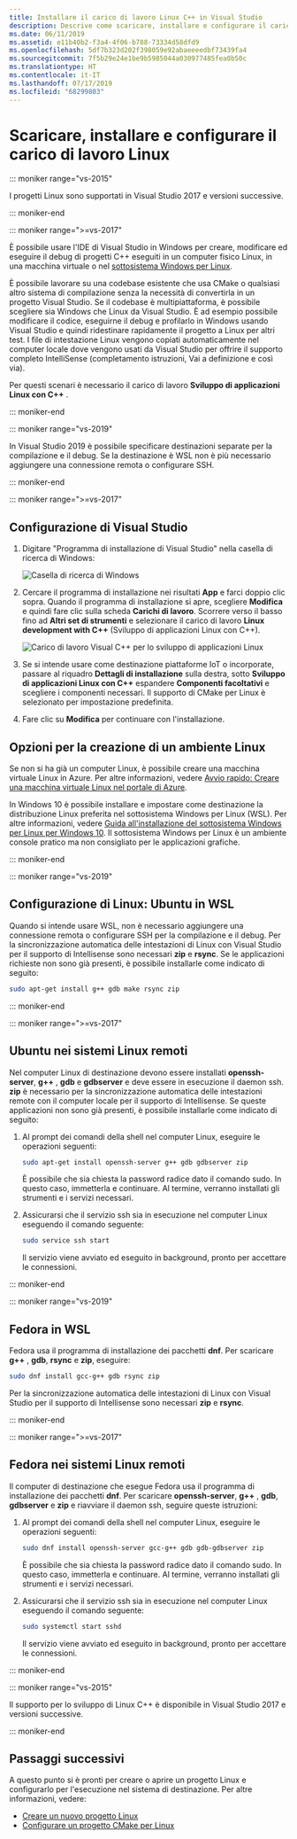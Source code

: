 ```yaml
---
title: Installare il carico di lavoro Linux C++ in Visual Studio
description: Descrive come scaricare, installare e configurare il carico di lavoro Linux per C++ in Visual Studio.
ms.date: 06/11/2019
ms.assetid: e11b40b2-f3a4-4f06-b788-73334d58dfd9
ms.openlocfilehash: 5df7b323d202f398059e92abaeeeedbf73439fa4
ms.sourcegitcommit: 7f5b29e24e1be9b5985044a030977485fea0b50c
ms.translationtype: HT
ms.contentlocale: it-IT
ms.lasthandoff: 07/17/2019
ms.locfileid: "68299803"
---
```

# <a name="download-install-and-set-up-the-linux-workload"></a>Scaricare, installare e configurare il carico di lavoro Linux

::: moniker range="vs-2015"

I progetti Linux sono supportati in Visual Studio 2017 e versioni successive.

::: moniker-end

::: moniker range=">=vs-2017"

È possibile usare l'IDE di Visual Studio in Windows per creare, modificare ed eseguire il debug di progetti C++ eseguiti in un computer fisico Linux, in una macchina virtuale o nel [sottosistema Windows per Linux](/windows/wsl/about). 

È possibile lavorare su una codebase esistente che usa CMake o qualsiasi altro sistema di compilazione senza la necessità di convertirla in un progetto Visual Studio. Se il codebase è multipiattaforma, è possibile scegliere sia Windows che Linux da Visual Studio. È ad esempio possibile modificare il codice, eseguirne il debug e profilarlo in Windows usando Visual Studio e quindi ridestinare rapidamente il progetto a Linux per altri test. I file di intestazione Linux vengono copiati automaticamente nel computer locale dove vengono usati da Visual Studio per offrire il supporto completo IntelliSense (completamento istruzioni, Vai a definizione e così via). 
 
Per questi scenari è necessario il carico di lavoro **Sviluppo di applicazioni Linux con C++** . 

::: moniker-end

::: moniker range="vs-2019"

In Visual Studio 2019 è possibile specificare destinazioni separate per la compilazione e il debug. Se la destinazione è WSL non è più necessario aggiungere una connessione remota o configurare SSH.

::: moniker-end

::: moniker range=">=vs-2017"

## <a name="visual-studio-setup"></a>Configurazione di Visual Studio

1. Digitare "Programma di installazione di Visual Studio" nella casella di ricerca di Windows:

   ![Casella di ricerca di Windows](media/visual-studio-installer-search.png)

2. Cercare il programma di installazione nei risultati **App** e farci doppio clic sopra. Quando il programma di installazione si apre, scegliere **Modifica** e quindi fare clic sulla scheda **Carichi di lavoro**. Scorrere verso il basso fino ad **Altri set di strumenti** e selezionare il carico di lavoro **Linux development with C++** (Sviluppo di applicazioni Linux con C++).

   ![Carico di lavoro Visual C++ per lo sviluppo di applicazioni Linux](media/linuxworkload.png)

1. Se si intende usare come destinazione piattaforme IoT o incorporate, passare al riquadro **Dettagli di installazione** sulla destra, sotto **Sviluppo di applicazioni Linux con C++** espandere **Componenti facoltativi** e scegliere i componenti necessari. Il supporto di CMake per Linux è selezionato per impostazione predefinita.

1. Fare clic su **Modifica** per continuare con l'installazione.

## <a name="options-for-creating-a-linux-environment"></a>Opzioni per la creazione di un ambiente Linux

Se non si ha già un computer Linux, è possibile creare una macchina virtuale Linux in Azure. Per altre informazioni, vedere [Avvio rapido: Creare una macchina virtuale Linux nel portale di Azure](/azure/virtual-machines/linux/quick-create-portal).

In Windows 10 è possibile installare e impostare come destinazione la distribuzione Linux preferita nel sottosistema Windows per Linux (WSL). Per altre informazioni, vedere [Guida all'installazione del sottosistema Windows per Linux per Windows 10](/windows/wsl/install-win10). Il sottosistema Windows per Linux è un ambiente console pratico ma non consigliato per le applicazioni grafiche. 

::: moniker-end

::: moniker range="vs-2019"

## <a name="linux-setup-ubuntu-on-wsl"></a>Configurazione di Linux: Ubuntu in WSL

Quando si intende usare WSL, non è necessario aggiungere una connessione remota o configurare SSH per la compilazione e il debug. Per la sincronizzazione automatica delle intestazioni di Linux con Visual Studio per il supporto di Intellisense sono necessari **zip** e **rsync**. Se le applicazioni richieste non sono già presenti, è possibile installarle come indicato di seguito:

```bash
sudo apt-get install g++ gdb make rsync zip
```
::: moniker-end

::: moniker range=">=vs-2017"

## <a name="ubuntu-on-remote-linux-systems"></a>Ubuntu nei sistemi Linux remoti

Nel computer Linux di destinazione devono essere installati **openssh-server**, **g++** , **gdb** e **gdbserver** e deve essere in esecuzione il daemon ssh. **zip** è necessario per la sincronizzazione automatica delle intestazioni remote con il computer locale per il supporto di Intellisense. Se queste applicazioni non sono già presenti, è possibile installarle come indicato di seguito:

1. Al prompt dei comandi della shell nel computer Linux, eseguire le operazioni seguenti:

   ```bash
   sudo apt-get install openssh-server g++ gdb gdbserver zip
   ```

   È possibile che sia chiesta la password radice dato il comando sudo.  In questo caso, immetterla e continuare. Al termine, verranno installati gli strumenti e i servizi necessari.

1. Assicurarsi che il servizio ssh sia in esecuzione nel computer Linux eseguendo il comando seguente:

   ```bash
   sudo service ssh start
   ```
   Il servizio viene avviato ed eseguito in background, pronto per accettare le connessioni.

::: moniker-end

::: moniker range="vs-2019"

## <a name="fedora-on-wsl"></a>Fedora in WSL

Fedora usa il programma di installazione dei pacchetti **dnf**. Per scaricare **g++** , **gdb**, **rsync** e **zip**, eseguire:

   ```bash
   sudo dnf install gcc-g++ gdb rsync zip
   ```

Per la sincronizzazione automatica delle intestazioni di Linux con Visual Studio per il supporto di Intellisense sono necessari **zip** e **rsync**.

::: moniker-end

::: moniker range=">=vs-2017"

## <a name="fedora-on-remote-linux-systems"></a>Fedora nei sistemi Linux remoti

Il computer di destinazione che esegue Fedora usa il programma di installazione dei pacchetti **dnf**. Per scaricare **openssh-server**, **g++** , **gdb**, **gdbserver** e **zip** e riavviare il daemon ssh, seguire queste istruzioni:

1. Al prompt dei comandi della shell nel computer Linux, eseguire le operazioni seguenti:

   ```bash
   sudo dnf install openssh-server gcc-g++ gdb gdb-gdbserver zip
   ```
   È possibile che sia chiesta la password radice dato il comando sudo.  In questo caso, immetterla e continuare. Al termine, verranno installati gli strumenti e i servizi necessari.

1. Assicurarsi che il servizio ssh sia in esecuzione nel computer Linux eseguendo il comando seguente:

   ```bash
   sudo systemctl start sshd
   ```

   Il servizio viene avviato ed eseguito in background, pronto per accettare le connessioni.

::: moniker-end

::: moniker range="vs-2015"

Il supporto per lo sviluppo di Linux C++ è disponibile in Visual Studio 2017 e versioni successive.

::: moniker-end

## <a name="next-steps"></a>Passaggi successivi

A questo punto si è pronti per creare o aprire un progetto Linux e configurarlo per l'esecuzione nel sistema di destinazione. Per altre informazioni, vedere:

- [Creare un nuovo progetto Linux](create-a-new-linux-project.md)
- [Configurare un progetto CMake per Linux](cmake-linux-project.md)

